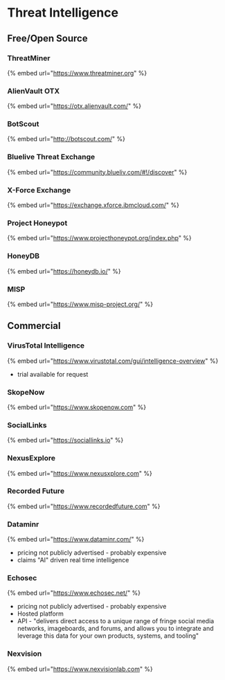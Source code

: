 # Threat Intelligence

## Free/Open Source

### ThreatMiner

{% embed url="https://www.threatminer.org" %}



### AlienVault OTX

{% embed url="https://otx.alienvault.com/" %}

### BotScout

{% embed url="http://botscout.com/" %}

### Bluelive Threat Exchange

{% embed url="https://community.blueliv.com/#!/discover" %}

### X-Force Exchange

{% embed url="https://exchange.xforce.ibmcloud.com/" %}

### Project Honeypot

{% embed url="https://www.projecthoneypot.org/index.php" %}

### HoneyDB

{% embed url="https://honeydb.io/" %}

### MISP

{% embed url="https://www.misp-project.org/" %}

## Commercial

### VirusTotal Intelligence <a href="#virustotal-intelligence" id="virustotal-intelligence"></a>

{% embed url="https://www.virustotal.com/gui/intelligence-overview" %}

* trial available for request

### SkopeNow

{% embed url="https://www.skopenow.com" %}

### SocialLinks

{% embed url="https://sociallinks.io" %}

### NexusExplore

{% embed url="https://www.nexusxplore.com" %}

### Recorded Future

{% embed url="https://www.recordedfuture.com" %}

### Dataminr

{% embed url="https://www.dataminr.com/" %}

* pricing not publicly advertised - probably expensive
* claims "AI" driven real time intelligence

### Echosec

{% embed url="https://www.echosec.net/" %}

* pricing not publicly advertised - probably expensive
* Hosted platform
* API - "delivers direct access to a unique range of fringe social media networks, imageboards, and forums, and allows you to integrate and leverage this data for your own products, systems, and tooling"

### Nexvision

{% embed url="https://www.nexvisionlab.com" %}
